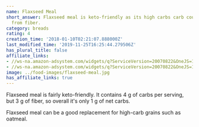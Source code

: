 ```yaml
---
name: Flaxseed Meal
short_answer: Flaxseed meal is keto-friendly as its high carbs carb count mostly comes
  from fiber.
category: breads
rating: 4
creation_time: '2018-01-10T02:21:07.888000Z'
last_modified_time: '2019-11-25T16:25:44.279506Z'
has_plural_title: false
affiliate_links:
- //ws-na.amazon-adsystem.com/widgets/q?ServiceVersion=20070822&OneJS=1&Operation=GetAdHtml&MarketPlace=US&source=ss&ref=as_ss_li_til&ad_type=product_link&tracking_id=isitketo-20&language=en_US&marketplace=amazon&region=US&placement=B00E1KXG0Q&asins=B00E1KXG0Q&linkId=3bf26eb71febeb44a6191b9c38476478&show_border=true&link_opens_in_new_window=true
- //ws-na.amazon-adsystem.com/widgets/q?ServiceVersion=20070822&OneJS=1&Operation=GetAdHtml&MarketPlace=US&source=ss&ref=as_ss_li_til&ad_type=product_link&tracking_id=isitketo-20&marketplace=amazon&region=US&placement=B017QSG3LS&asins=B017QSG3LS&linkId=53af5e87e9412e1d47873b065d6235a9&show_border=true&link_opens_in_new_window=true
image: ../food-images/flaxseed-meal.jpg
has_affiliate_links: true
---
```

Flaxseed meal is fairly keto-friendly. It contains 4 g of carbs per serving, but 3 g of fiber, so overall it's only 1 g of net carbs.

Flaxseed meal can be a good replacement for high-carb grains such as oatmeal.
